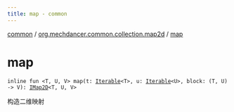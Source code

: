 ```yaml
---
title: map - common
---
```


[common](../index.html) / [org.mechdancer.common.collection.map2d](index.html) / [map](./map.html)

# map

`inline fun <T, U, V> map(t: `[`Iterable`](https://kotlinlang.org/api/latest/jvm/stdlib/kotlin.collections/-iterable/index.html)`<T>, u: `[`Iterable`](https://kotlinlang.org/api/latest/jvm/stdlib/kotlin.collections/-iterable/index.html)`<U>, block: (T, U) -> V): `[`IMap2D`](-i-map2-d/index.html)`<T, U, V>`

构造二维映射

